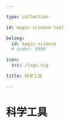 ```yaml
---

type: collection

id: magic-science-tool

belong:
  id: magic-science
  # order: 9999

icon:
  src: /logo.svg

title: 科学工具

---
```


# 科学工具

<ShowBreadcrumb />

<ShowResources/>
